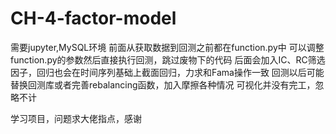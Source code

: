 # CH-4-factor-model
需要jupyter,MySQL环境
前面从获取数据到回测之前都在function.py中
可以调整function.py的参数然后直接执行回测，跳过废物下的代码
后面会加入IC、RC筛选因子，回归也会在时间序列基础上截面回归，力求和Fama操作一致
回测以后可能替换回测库或者完善rebalancing函数，加入摩擦各种情况
可视化并没有完工，忽略不计


学习项目，问题求大佬指点，感谢

